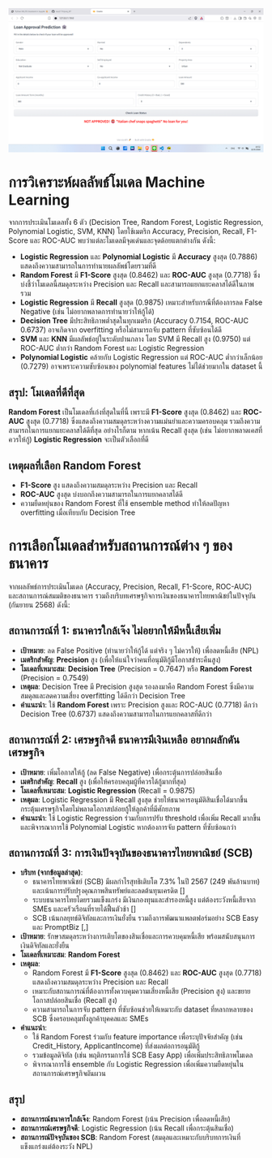 ![./Screenshot.png](./Screenshot.png)

# การวิเคราะห์ผลลัพธ์โมเดล Machine Learning

จากการประเมินโมเดลทั้ง 6 ตัว (Decision Tree, Random Forest, Logistic Regression, Polynomial Logistic, SVM, KNN) โดยใช้เมตริก Accuracy, Precision, Recall, F1-Score และ ROC-AUC พบว่าแต่ละโมเดลมีจุดเด่นและจุดด้อยแตกต่างกัน ดังนี้:

- **Logistic Regression** และ **Polynomial Logistic** มี **Accuracy** สูงสุด (0.7886) แสดงถึงความสามารถในการทำนายผลลัพธ์โดยรวมที่ดี
- **Random Forest** มี **F1-Score** สูงสุด (0.8462) และ **ROC-AUC** สูงสุด (0.7718) ซึ่งบ่งชี้ว่าโมเดลนี้สมดุลระหว่าง Precision และ Recall และสามารถแยกแยะคลาสได้ดีในภาพรวม
- **Logistic Regression** มี **Recall** สูงสุด (0.9875) เหมาะสำหรับกรณีที่ต้องการลด False Negative (เช่น ไม่อยากพลาดการทำนายว่าให้กู้ได้)
- **Decision Tree** มีประสิทธิภาพต่ำสุดในทุกเมตริก (Accuracy 0.7154, ROC-AUC 0.6737) อาจเกิดจาก overfitting หรือไม่สามารถจับ pattern ที่ซับซ้อนได้ดี
- **SVM** และ **KNN** มีผลลัพธ์อยู่ในระดับปานกลาง โดย SVM มี Recall สูง (0.9750) แต่ ROC-AUC ต่ำกว่า Random Forest และ Logistic Regression
- **Polynomial Logistic** คล้ายกับ Logistic Regression แต่ ROC-AUC ต่ำกว่าเล็กน้อย (0.7279) อาจเพราะความซับซ้อนของ polynomial features ไม่ได้ช่วยมากใน dataset นี้

## สรุป: โมเดลที่ดีที่สุด
**Random Forest** เป็นโมเดลที่เก่งที่สุดในที่นี้ เพราะมี **F1-Score** สูงสุด (0.8462) และ **ROC-AUC** สูงสุด (0.7718) ซึ่งแสดงถึงความสมดุลระหว่างความแม่นยำและความครอบคลุม รวมถึงความสามารถในการแยกแยะคลาสได้ดีที่สุด อย่างไรก็ตาม หากเน้น Recall สูงสุด (เช่น ไม่อยากพลาดเคสที่ควรให้กู้) **Logistic Regression** จะเป็นตัวเลือกที่ดี

## เหตุผลที่เลือก Random Forest
- **F1-Score** สูง แสดงถึงความสมดุลระหว่าง Precision และ Recall
- **ROC-AUC** สูงสุด บ่งบอกถึงความสามารถในการแยกคลาสได้ดี
- ความยืดหยุ่นของ Random Forest ที่ใช้ ensemble method ทำให้ลดปัญหา overfitting เมื่อเทียบกับ Decision Tree


# การเลือกโมเดลสำหรับสถานการณ์ต่าง ๆ ของธนาคาร

จากผลลัพธ์การประเมินโมเดล (Accuracy, Precision, Recall, F1-Score, ROC-AUC) และสถานการณ์สมมติของธนาคาร รวมถึงบริบทเศรษฐกิจการเงินของธนาคารไทยพาณิชย์ในปัจจุบัน (กันยายน 2568) ดังนี้:

## สถานการณ์ที่ 1: ธนาคารใกล้เจ๊ง ไม่อยากให้มีหนี้เสียเพิ่ม
- **เป้าหมาย**: ลด False Positive (ทำนายว่าให้กู้ได้ แต่จริง ๆ ไม่ควรให้) เพื่อลดหนี้เสีย (NPL)
- **เมตริกสำคัญ**: **Precision** สูง (เพื่อให้แน่ใจว่าคนที่อนุมัติกู้มีโอกาสชำระคืนสูง)
- **โมเดลที่เหมาะสม**: **Decision Tree** (Precision = 0.7647) หรือ **Random Forest** (Precision = 0.7549)
- **เหตุผล**: Decision Tree มี Precision สูงสุด รองลงมาคือ Random Forest ซึ่งมีความสมดุลและลดความเสี่ยง overfitting ได้ดีกว่า Decision Tree
- **คำแนะนำ**: ใช้ **Random Forest** เพราะ Precision สูงและ ROC-AUC (0.7718) ดีกว่า Decision Tree (0.6737) แสดงถึงความสามารถในการแยกคลาสที่ดีกว่า

## สถานการณ์ที่ 2: เศรษฐกิจดี ธนาคารมีเงินเหลือ อยากผลักดันเศรษฐกิจ
- **เป้าหมาย**: เพิ่มโอกาสให้กู้ (ลด False Negative) เพื่อกระตุ้นการปล่อยสินเชื่อ
- **เมตริกสำคัญ**: **Recall** สูง (เพื่อให้ครอบคลุมผู้ที่ควรได้กู้มากที่สุด)
- **โมเดลที่เหมาะสม**: **Logistic Regression** (Recall = 0.9875)
- **เหตุผล**: Logistic Regression มี Recall สูงสุด ช่วยให้ธนาคารอนุมัติสินเชื่อได้มากขึ้น กระตุ้นเศรษฐกิจโดยไม่พลาดโอกาสปล่อยกู้ให้ลูกค้าที่มีศักยภาพ
- **คำแนะนำ**: ใช้ Logistic Regression ร่วมกับการปรับ threshold เพื่อเพิ่ม Recall มากขึ้น และพิจารณาการใช้ Polynomial Logistic หากต้องการจับ pattern ที่ซับซ้อนกว่า

## สถานการณ์ที่ 3: การเงินปัจจุบันของธนาคารไทยพาณิชย์ (SCB)
- **บริบท (จากข้อมูลล่าสุด)**: 
  - ธนาคารไทยพาณิชย์ (SCB) มีผลกำไรสุทธิเติบโต 7.3% ในปี 2567 (249 พันล้านบาท) และเน้นการปรับปรุงคุณภาพสินทรัพย์และลดต้นทุนเครดิต [][](https://www.muralpay.com/blog/top-banks-in-thailand-compare-fees-services)
  - ระบบธนาคารไทยโดยรวมแข็งแกร่ง มีเงินกองทุนและสำรองหนี้สูง แต่ต้องระวังหนี้เสียจาก SMEs และครัวเรือนที่รายได้ฟื้นตัวช้า [][](https://www.bot.or.th/en/news-and-media/news/news-20240219.html)
  - SCB เน้นกลยุทธ์ดิจิทัลและการเงินยั่งยืน รวมถึงการพัฒนาแพลตฟอร์มอย่าง SCB Easy และ PromptBiz [,][](https://www.scb.co.th/en/personal-banking.html)[](https://www.muralpay.com/blog/top-banks-in-thailand-compare-fees-services)
- **เป้าหมาย**: รักษาสมดุลระหว่างการเติบโตของสินเชื่อและการควบคุมหนี้เสีย พร้อมสนับสนุนการเงินดิจิทัลและยั่งยืน
- **โมเดลที่เหมาะสม**: **Random Forest**
- **เหตุผล**: 
  - Random Forest มี **F1-Score** สูงสุด (0.8462) และ **ROC-AUC** สูงสุด (0.7718) แสดงถึงความสมดุลระหว่าง Precision และ Recall
  - เหมาะกับสถานการณ์ที่ต้องการทั้งควบคุมความเสี่ยงหนี้เสีย (Precision สูง) และขยายโอกาสปล่อยสินเชื่อ (Recall สูง)
  - ความสามารถในการจับ pattern ที่ซับซ้อนช่วยให้เหมาะกับ dataset ที่หลากหลายของ SCB ซึ่งครอบคลุมทั้งลูกค้าบุคคลและ SMEs
- **คำแนะนำ**: 
  - ใช้ Random Forest ร่วมกับ feature importance เพื่อระบุปัจจัยสำคัญ (เช่น Credit_History, ApplicantIncome) ที่ส่งผลต่อการอนุมัติกู้
  - รวมข้อมูลดิจิทัล (เช่น พฤติกรรมการใช้ SCB Easy App) เพื่อเพิ่มประสิทธิภาพโมเดล
  - พิจารณาการใช้ ensemble กับ Logistic Regression เพื่อเพิ่มความยืดหยุ่นในสถานการณ์เศรษฐกิจผันผวน

## สรุป
- **สถานการณ์ธนาคารใกล้เจ๊ง**: Random Forest (เน้น Precision เพื่อลดหนี้เสีย)
- **สถานการณ์เศรษฐกิจดี**: Logistic Regression (เน้น Recall เพื่อกระตุ้นสินเชื่อ)
- **สถานการณ์ปัจจุบันของ SCB**: Random Forest (สมดุลและเหมาะกับบริบทการเงินที่แข็งแกร่งแต่ต้องระวัง NPL)